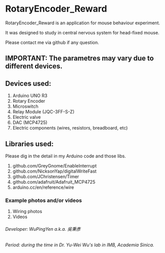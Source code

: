 # RotaryEncoder_Reward


RotaryEncoder_Reward is an application for mouse behaviour experiment.

It was designed to study in central nervous system for head-fixed mouse.

Please contact me via github if any question.

## IMPORTANT: The parametres may vary due to different devices.

## Devices used:
1. Arduino UNO R3
2. Rotary Encoder
3. Microswitch
4. Relay Module (JQC-3FF-S-Z)
6. Electric valve
7. DAC (MCP4725)
8. Electric components (wires, resistors, breadboard, etc)

## Libraries used:
Please dig in the detail in my Arduino code and those libs.
1. github.com/GreyGnome/EnableInterrupt
2. github.com/NicksonYap/digitalWriteFast
3. github.com/JChristensen/Timer
4. github.com/adafruit/Adafruit_MCP4725
5. arduino.cc/en/reference/wire

### Example photos and/or videos
1. Wiring photos
2. Videos

###### Developer: WuPingYen a.k.a. 吳秉彥
###### Period: during the time in Dr. Yu-Wei Wu's lab in IMB, Academia Sinica.
